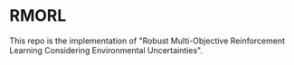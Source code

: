 # RMORL
This repo is the implementation of "Robust Multi-Objective Reinforcement Learning Considering Environmental Uncertainties".
